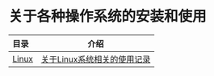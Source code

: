# 关于各种操作系统的安装和使用

| 目录                       |                        介绍                        |
|:-------------------------|:------------------------------------------------:|
| [Linux](Linux)           | [关于Linux系统相关的使用记录](Linux/Linux.md) |

